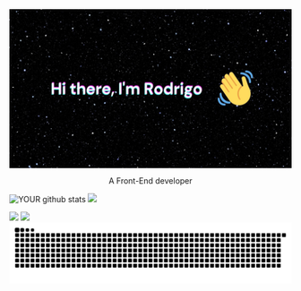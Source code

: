 <img src="https://github.com/rodrigomsrocha/rodrigomsrocha/blob/master/banner.jpg" align="center">

<p align="center">A Front-End developer</p>

![YOUR github stats](https://github-readme-stats.vercel.app/api?username=rodrigomsrocha&show_icons=true&theme=dracula&border_color="#84e")
<img height="180em" src="https://github-readme-stats.vercel.app/api/top-langs/?username=rafaballerini&layout=compact&langs_count=16&theme=dracula"/>

[<img src="https://img.shields.io/badge/twitter-%231DA1F2.svg?&style=for-the-badge&logo=twitter&logoColor=white" />](https://twitter.com/Rodrigo54556666)
[<img src="https://img.shields.io/badge/instagram-%23E4405F.svg?&style=for-the-badge&logo=instagram&logoColor=white" />](https://www.instagram.com/c0c0d3p3r4/)
![Snake animation](https://github.com/rodrigomsrocha/rodrigomsrocha/blob/output/github-contribution-grid-snake.svg)

